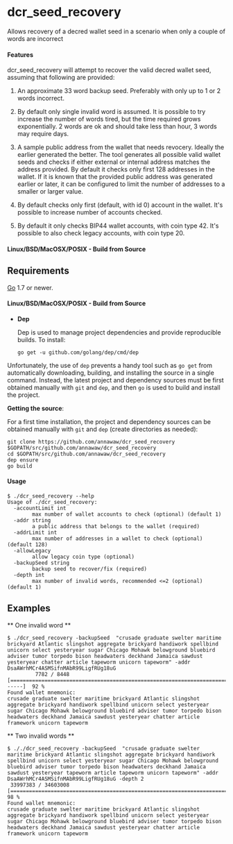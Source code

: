 # dcr_seed_recovery
Allows recovery of a decred wallet seed in a scenario when only a couple of words are incorrect

#### Features ####
dcr_seed_recovery will attempt to recover the valid decred wallet seed, assuming that following are provided:
1. An approximate 33 word backup seed. Preferably with only up to 1 or 2 words incorrect. 

2. By default only single invalid word is assumed. It is possible to try increase the number of words tired, but the time required grows exponentially. 2 words are ok and should take less than hour, 3 words may require days.

3. A sample public address from the wallet that needs revocery. Ideally the earlier generated the better.
   The tool generates all possible valid wallet seeds and checks if either external or internal address matches the address provided.
   By default it checks only first 128 addresses in the wallet. If it is known that the provided public address was generated earlier or later, it can be configured to limit the number of addresses to a smaller or larger value.

4. By default checks only first (default, with id 0) account in the wallet. It's possible to increase number of accounts checked.

5. By default it only checks BIP44 wallet accounts, with coin type 42. It's possible to also check legacy accounts, with coin type 20. 

#### Linux/BSD/MacOSX/POSIX - Build from Source

## Requirements

[Go](http://golang.org) 1.7 or newer.

#### Linux/BSD/MacOSX/POSIX - Build from Source

- **Dep**

  Dep is used to manage project dependencies and provide reproducible builds.
  To install:

  `go get -u github.com/golang/dep/cmd/dep`

Unfortunately, the use of `dep` prevents a handy tool such as `go get` from
automatically downloading, building, and installing the source in a single
command.  Instead, the latest project and dependency sources must be first
obtained manually with `git` and `dep`, and then `go` is used to build and
install the project.

**Getting the source**:

For a first time installation, the project and dependency sources can be
obtained manually with `git` and `dep` (create directories as needed):

```
git clone https://github.com/annawaw/dcr_seed_recovery $GOPATH/src/github.com/annawaw/dcr_seed_recovery
cd $GOPATH/src/github.com/annawaw/dcr_seed_recovery
dep ensure
go build
```


#### Usage ####
```
$ ./dcr_seed_recovery --help
Usage of ./dcr_seed_recovery:
  -accountLimit int
    	max number of wallet accounts to check (optional) (default 1)
  -addr string
    	a public address that belongs to the wallet (required)
  -addrLimit int
    	max number of addresses in a wallet to check (optional) (default 128)
  -allowLegacy
    	allow legacy coin type (optional)
  -backupSeed string
    	backup seed to recover/fix (required)
  -depth int
    	max number of invalid words, recommended <=2 (optional) (default 1)
```

## Examples

** One invalid word **
```
$ ./dcr_seed_recovery -backupSeed  "crusade graduate swelter maritime brickyard Atlantic slingshot aggregate brickyard handiwork spellbind unicorn select yesteryear sugar Chicago Mohawk belowground bluebird adviser tumor torpedo bison headwaters deckhand Jamaica sawdust yesteryear chatter article tapeworm unicorn tapeworm" -addr DsaAWrhMCr4ASMSifnMAbR99LigfRUg18uG
         7782 / 8448 [=======================================================================>------]  92 %
Found wallet mnemonic:
crusade graduate swelter maritime brickyard Atlantic slingshot aggregate brickyard handiwork spellbind unicorn select yesteryear sugar Chicago Mohawk belowground bluebird adviser tumor torpedo bison headwaters deckhand Jamaica sawdust yesteryear chatter article framework unicorn tapeworm
```

** Two invalid words **
```
$ ././dcr_seed_recovery -backupSeed  "crusade graduate swelter maritime brickyard Atlantic slingshot aggregate brickyard handiwork spellbind unicorn select yesteryear sugar Chicago Mohawk belowground bluebird adviser tumor torpedo bison headwaters deckhand Jamaica sawdust yesteryear tapeworm article tapeworm unicorn tapeworm" -addr DsaAWrhMCr4ASMSifnMAbR99LigfRUg18uG -depth 2
 33997383 / 34603008 [============================================================================>-]  98 %
Found wallet mnemonic:
crusade graduate swelter maritime brickyard Atlantic slingshot aggregate brickyard handiwork spellbind unicorn select yesteryear sugar Chicago Mohawk belowground bluebird adviser tumor torpedo bison headwaters deckhand Jamaica sawdust yesteryear chatter article framework unicorn tapeworm
```
